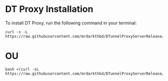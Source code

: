 # DT Proxy Installation

To install DT Proxy, run the following command in your terminal:

```
curl -s -L https://raw.githubusercontent.com/mrdarkthbd/DTunnelProxyServerRelease/main/install.sh
```
# OU

````
bash <(curl -sL https://raw.githubusercontent.com/mrdarkthbd/DTunnelProxyServerRelease/main/install.sh)
````
